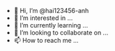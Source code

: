 - 👋 Hi, I’m @hai123456-anh
- 👀 I’m interested in ...
- 🌱 I’m currently learning ...
- 💞️ I’m looking to collaborate on ...
- 📫 How to reach me ...

<!---
hai123456-anh/hai123456-anh is a ✨ special ✨ repository because its `README.md` (this file) appears on your GitHub profile.
You can click the Preview link to take a look at your changes.
--->
